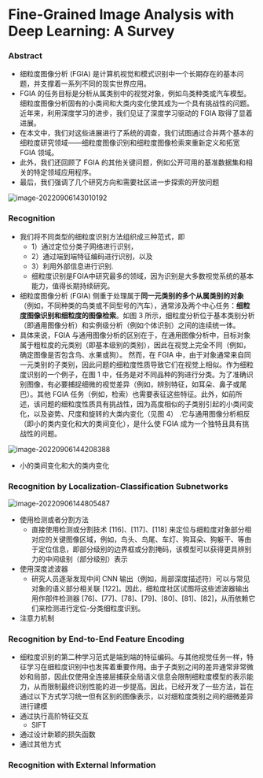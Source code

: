 # Fine-Grained Image Analysis with Deep Learning: A Survey

### Abstract

- 细粒度图像分析 (FGIA) 是计算机视觉和模式识别中一个长期存在的基本问题，并支撑着一系列不同的现实世界应用。
-  FGIA 的任务目标是分析从属类别中的视觉对象，例如鸟类种类或汽车模型。细粒度图像分析固有的小类间和大类内变化使其成为一个具有挑战性的问题。近年来，利用深度学习的进步，我们见证了深度学习驱动的 FGIA 取得了显着进展。
- 在本文中，我们对这些进展进行了系统的调查，我们试图通过合并两个基本的细粒度研究领域——细粒度图像识别和细粒度图像检索来重新定义和拓宽 FGIA 领域。
- 此外，我们还回顾了 FGIA 的其他关键问题，例如公开可用的基准数据集和相关的特定领域应用程序。
- 最后，我们强调了几个研究方向和需要社区进一步探索的开放问题

![image-20220906143010192](TyporaImg/image-20220906143010192.png)

### Recognition

- 我们将不同类型的细粒度识别方法组织成三种范式，即 
  - 1）通过定位分类子网络进行识别，
  - 2）通过端到端特征编码进行识别，以及 
  - 3）利用外部信息进行识别.
  - 细粒度识别是FGIA中研究最多的领域，因为识别是大多数视觉系统的基本能力，值得长期持续研究。
- 细粒度图像分析 (FGIA) 侧重于处理属于**同一元类别的多个从属类别的对象**（例如，不同种类的鸟类或不同型号的汽车），通常涉及两个中心任务：**细粒度图像识别和细粒度的图像检索**。如图 3 所示，细粒度分析位于基本类别分析（即通用图像分析）和实例级分析（例如个体识别）之间的连续统一体。
- 具体来说，FGIA 与通用图像分析的区别在于，在通用图像分析中，目标对象属于粗粒度的元类别（即基本级别的类别），因此在视觉上完全不同（例如，确定图像是否包含鸟、水果或狗）。
  然而，在 FGIA 中，由于对象通常来自同一元类别的子类别，因此问题的细粒度性质导致它们在视觉上相似。作为细粒度识别的一个例子，在图 1 中，任务是对不同品种的狗进行分类。为了准确识别图像，有必要捕捉细微的视觉差异（例如，辨别特征，如耳朵、鼻子或尾巴）。其他 FGIA 任务（例如，检索）也需要表征这些特征。此外，如前所述，该问题的细粒度性质具有挑战性，因为高度相似的子类别引起的小类间变化，以及姿势、尺度和旋转的大类内变化（见图 4） .它与通用图像分析相反（即小的类内变化和大的类间变化），是什么使 FGIA 成为一个独特且具有挑战性的问题。

![image-20220906144208388](TyporaImg/image-20220906144208388.png)

- 小的类间变化和大的类内变化

### Recognition by Localization-Classification Subnetworks

![image-20220906144805487](TyporaImg/image-20220906144805487.png)

- 使用检测或者分割方法
  - 直接使用检测或分割技术 [116]、[117]、[118] 来定位与细粒度对象部分相对应的关键图像区域，例如，鸟头、鸟尾、车灯、狗耳朵、狗躯干、等由于定位信息，即部分级别的边界框或分割掩码，该模型可以获得更具辨别力的中间级别（部分级别）表示
- 使用深度滤波器
  - 研究人员逐渐发现中间 CNN 输出（例如，局部深度描述符）可以与常见对象的语义部分相关联 [122]。因此，细粒度社区试图将这些滤波器输出用作部件检测器 [76]、[77]、[78]、[79]、[80]、[81]、[82]，从而依赖它们来检测进行定位-分类细粒度识别。
- 注意力机制

### Recognition by End-to-End Feature Encoding

- 细粒度识别的第二种学习范式是端到端的特征编码。与其他视觉任务一样，特征学习在细粒度识别中也发挥着重要作用。由于子类别之间的差异通常非常微妙和局部，因此仅使用全连接层捕获全局语义信息会限制细粒度模型的表示能力，从而限制最终识别性能的进一步提高。因此，已经开发了一些方法，旨在通过以下方式学习统一但有区别的图像表示，以对细粒度类别之间的细微差异进行建模
- 通过执行高阶特征交互
  - SIFT
- 通过设计新颖的损失函数
- 通过其他方式

### Recognition with External Information

